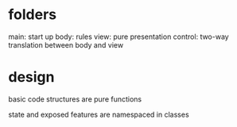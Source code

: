 # folders

main: start up
body: rules
view: pure presentation
control: two-way translation between body and view

# design

basic code structures are pure functions

state and exposed features are namespaced in classes
